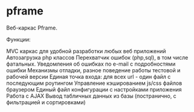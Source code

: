 pframe
======

Веб-каркас Pframe.

Функции:

MVC каркас для удобной разработки любых веб приложений
Автозагрузка php классов
Перехватчик ошибок (php,sql), в том числе фатальных. Уведомления об ошибках по e-mail с подробностями ошибки
Механизмы отладки, разное поведение работы тестовой и рабочей версии
Единая точка входа: для всех url - один файл с последующим роутингом
Управление кэшированием js/css файлов браузером
Единый файл конфигурации с настройками приложения
Работа с AJAX
Вывод табличных данных из базы (постранично, с фильтрацией и сортировками)

